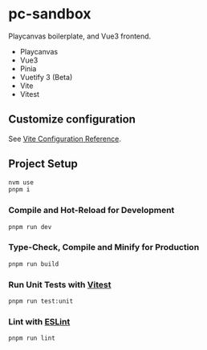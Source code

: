 # pc-sandbox

Playcanvas boilerplate, and Vue3 frontend.

- Playcanvas
- Vue3
- Pinia
- Vuetify 3 (Beta)
- Vite
- Vitest

## Customize configuration

See [Vite Configuration Reference](https://vitejs.dev/config/).

## Project Setup

```sh
nvm use
pnpm i
```

### Compile and Hot-Reload for Development

```sh
pnpm run dev
```

### Type-Check, Compile and Minify for Production

```sh
pnpm run build
```

### Run Unit Tests with [Vitest](https://vitest.dev/)

```sh
pnpm run test:unit
```

### Lint with [ESLint](https://eslint.org/)

```sh
pnpm run lint
```
